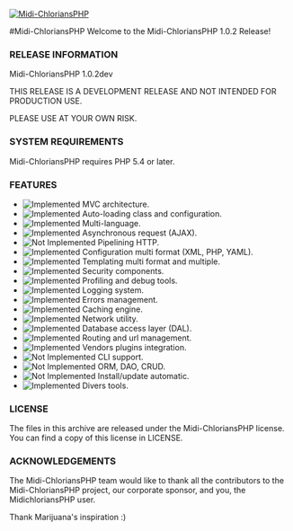 [![Midi-ChloriansPHP](http://img15.hostingpics.net/pics/582569MidichloriansPHP.png)](http://www.midichlorians-php.fr.ht/)

#Midi-ChloriansPHP
Welcome to the Midi-ChloriansPHP 1.0.2 Release! 

### RELEASE INFORMATION

Midi-ChloriansPHP 1.0.2dev

THIS RELEASE IS A DEVELOPMENT RELEASE AND NOT INTENDED FOR PRODUCTION USE.

PLEASE USE AT YOUR OWN RISK.

### SYSTEM REQUIREMENTS

Midi-ChloriansPHP requires PHP 5.4 or later. 

### FEATURES

* ![Implemented](http://img15.hostingpics.net/pics/320145iconeValid.png) MVC architecture.
* ![Implemented](http://img15.hostingpics.net/pics/320145iconeValid.png) Auto-loading class and configuration.
* ![Implemented](http://img15.hostingpics.net/pics/320145iconeValid.png) Multi-language.
* ![Implemented](http://img15.hostingpics.net/pics/320145iconeValid.png) Asynchronous request (AJAX).
* ![Not Implemented](http://img15.hostingpics.net/pics/553209cross.png) Pipelining HTTP.
* ![Implemented](http://img15.hostingpics.net/pics/320145iconeValid.png) Configuration multi format (XML, PHP, YAML).
* ![Implemented](http://img15.hostingpics.net/pics/320145iconeValid.png) Templating multi format and multiple.
* ![Implemented](http://img15.hostingpics.net/pics/320145iconeValid.png) Security components.
* ![Implemented](http://img15.hostingpics.net/pics/320145iconeValid.png) Profiling and debug tools.
* ![Implemented](http://img15.hostingpics.net/pics/320145iconeValid.png) Logging system.
* ![Implemented](http://img15.hostingpics.net/pics/320145iconeValid.png) Errors management.
* ![Implemented](http://img15.hostingpics.net/pics/320145iconeValid.png) Caching engine.
* ![Implemented](http://img15.hostingpics.net/pics/320145iconeValid.png) Network utility.
* ![Implemented](http://img15.hostingpics.net/pics/320145iconeValid.png) Database access layer (DAL).
* ![Implemented](http://img15.hostingpics.net/pics/320145iconeValid.png) Routing and url management.
* ![Implemented](http://img15.hostingpics.net/pics/320145iconeValid.png) Vendors plugins integration.
* ![Not Implemented](http://img15.hostingpics.net/pics/553209cross.png) CLI support.
* ![Not Implemented](http://img15.hostingpics.net/pics/553209cross.png) ORM, DAO, CRUD.
* ![Not Implemented](http://img15.hostingpics.net/pics/553209cross.png) Install/update automatic.
* ![Implemented](http://img15.hostingpics.net/pics/320145iconeValid.png) Divers tools.

### LICENSE

The files in this archive are released under the Midi-ChloriansPHP license.
You can find a copy of this license in LICENSE.

### ACKNOWLEDGEMENTS

The Midi-ChloriansPHP team would like to thank all the contributors to the Midi-ChloriansPHP 
project, our corporate sponsor, and you, the MidichloriansPHP user.

Thank Marijuana's inspiration :)
